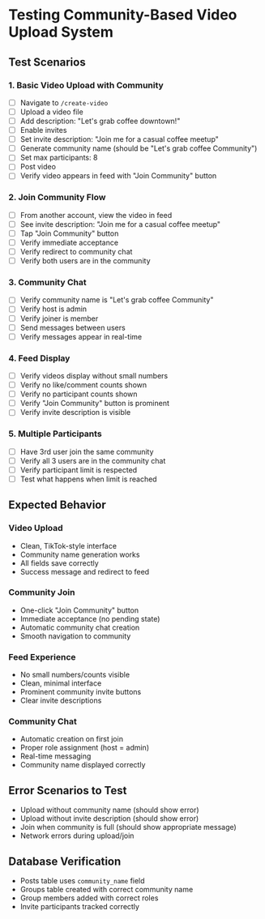 # Testing Community-Based Video Upload System

## Test Scenarios

### 1. Basic Video Upload with Community
- [ ] Navigate to `/create-video`
- [ ] Upload a video file
- [ ] Add description: "Let's grab coffee downtown!"
- [ ] Enable invites
- [ ] Set invite description: "Join me for a casual coffee meetup"
- [ ] Generate community name (should be "Let's grab coffee Community")
- [ ] Set max participants: 8
- [ ] Post video
- [ ] Verify video appears in feed with "Join Community" button

### 2. Join Community Flow
- [ ] From another account, view the video in feed
- [ ] See invite description: "Join me for a casual coffee meetup"
- [ ] Tap "Join Community" button
- [ ] Verify immediate acceptance
- [ ] Verify redirect to community chat
- [ ] Verify both users are in the community

### 3. Community Chat
- [ ] Verify community name is "Let's grab coffee Community"
- [ ] Verify host is admin
- [ ] Verify joiner is member
- [ ] Send messages between users
- [ ] Verify messages appear in real-time

### 4. Feed Display
- [ ] Verify videos display without small numbers
- [ ] Verify no like/comment counts shown
- [ ] Verify no participant counts shown
- [ ] Verify "Join Community" button is prominent
- [ ] Verify invite description is visible

### 5. Multiple Participants
- [ ] Have 3rd user join the same community
- [ ] Verify all 3 users are in the community chat
- [ ] Verify participant limit is respected
- [ ] Test what happens when limit is reached

## Expected Behavior

### Video Upload
- Clean, TikTok-style interface
- Community name generation works
- All fields save correctly
- Success message and redirect to feed

### Community Join
- One-click "Join Community" button
- Immediate acceptance (no pending state)
- Automatic community chat creation
- Smooth navigation to community

### Feed Experience
- No small numbers/counts visible
- Clean, minimal interface
- Prominent community invite buttons
- Clear invite descriptions

### Community Chat
- Automatic creation on first join
- Proper role assignment (host = admin)
- Real-time messaging
- Community name displayed correctly

## Error Scenarios to Test
- Upload without community name (should show error)
- Upload without invite description (should show error)
- Join when community is full (should show appropriate message)
- Network errors during upload/join

## Database Verification
- Posts table uses `community_name` field
- Groups table created with correct community name
- Group members added with correct roles
- Invite participants tracked correctly